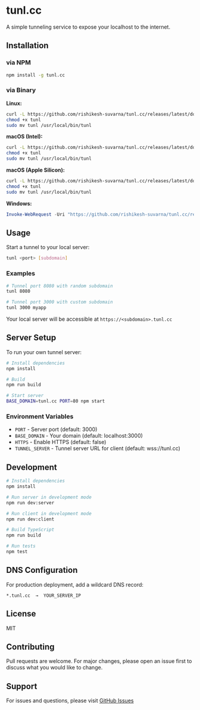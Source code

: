 # tunl.cc

A simple tunneling service to expose your localhost to the internet.

## Installation

### via NPM

```bash
npm install -g tunl.cc
```

### via Binary

**Linux:**

```bash
curl -L https://github.com/rishikesh-suvarna/tunl.cc/releases/latest/download/tunl-linux-x64 -o tunl
chmod +x tunl
sudo mv tunl /usr/local/bin/tunl
```

**macOS (Intel):**

```bash
curl -L https://github.com/rishikesh-suvarna/tunl.cc/releases/latest/download/tunl-macos-x64 -o tunl
chmod +x tunl
sudo mv tunl /usr/local/bin/tunl
```

**macOS (Apple Silicon):**

```bash
curl -L https://github.com/rishikesh-suvarna/tunl.cc/releases/latest/download/tunl-macos-arm64 -o tunl
chmod +x tunl
sudo mv tunl /usr/local/bin/tunl
```

**Windows:**

```powershell
Invoke-WebRequest -Uri "https://github.com/rishikesh-suvarna/tunl.cc/releases/latest/download/tunl-win-x64.exe" -OutFile "tunl.exe"
```

## Usage

Start a tunnel to your local server:

```bash
tunl <port> [subdomain]
```

### Examples

```bash
# Tunnel port 8080 with random subdomain
tunl 8080

# Tunnel port 3000 with custom subdomain
tunl 3000 myapp
```

Your local server will be accessible at `https://<subdomain>.tunl.cc`

## Server Setup

To run your own tunnel server:

```bash
# Install dependencies
npm install

# Build
npm run build

# Start server
BASE_DOMAIN=tunl.cc PORT=80 npm start
```

### Environment Variables

- `PORT` - Server port (default: 3000)
- `BASE_DOMAIN` - Your domain (default: localhost:3000)
- `HTTPS` - Enable HTTPS (default: false)
- `TUNNEL_SERVER` - Tunnel server URL for client (default: wss://tunl.cc)

## Development

```bash
# Install dependencies
npm install

# Run server in development mode
npm run dev:server

# Run client in development mode
npm run dev:client

# Build TypeScript
npm run build

# Run tests
npm test
```

## DNS Configuration

For production deployment, add a wildcard DNS record:

```
*.tunl.cc  →  YOUR_SERVER_IP
```

## License

MIT

## Contributing

Pull requests are welcome. For major changes, please open an issue first to discuss what you would like to change.

## Support

For issues and questions, please visit [GitHub Issues](https://github.com/rishikesh-suvarna/tunl.cc/issues)
